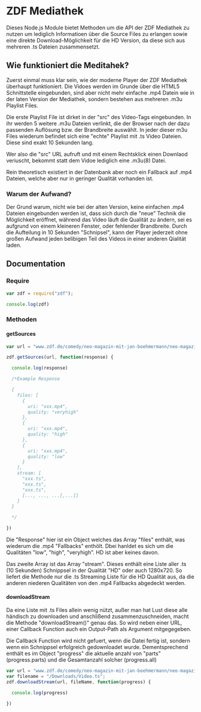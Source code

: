 # ZDF Mediathek

Dieses Node.js Module bietet Methoden um die API der ZDF Mediathek zu nutzen um lediglich Informatioen über die Source Files zu erlangen sowie eine direkte Download-Möglichkeit für die HD Version, da diese sich aus mehreren .ts Dateien zusammensetzt.

## Wie funktioniert die Meditahek?

Zuerst einmal muss klar sein, wie der moderne Player der ZDF Mediathek überhaupt funktioniert. Die Vidoes werden im Grunde über die HTML5 Schnittstelle eingebunden, sind aber nicht mehr einfache .mp4 Datein wie in der laten Version der Mediathek, sondern bestehen aus mehreren .m3u Playlist Files.

Die erste Playlist File ist dirket in der "src" des Video-Tags eingebunden. In ihr werden 5 weitere .m3u Dateien verlinkt, die der Browser nach der dazu passenden Auflösung bzw. der Brandbreite auswählt. In jeder dieser m3u Files wiederum befindet sich eine "echte" Playlist mit .ts Video Dateien. Diese sind exakt 10 Sekunden lang.

Wer also die "src" URL aufruft und mit einem Rechtsklick einen Downlaod veriuscht, bekommt statt dem Vidoe lediglich eine .m3u(8) Datei.

Rein theoretisch existiert in der Datenbank aber noch ein Fallback auf .mp4 Dateien, welche aber nur in geringer Qualität vorhanden ist.

### Warum der Aufwand?

Der Grund warum, nicht wie bei der alten Version, keine einfachen .mp4 Dateien eingebunden werden ist, dass sich durch die "neue" Technik die Möglichkeit eröffnet, während das Video läuft die Qualität zu ändern, sei es aufgrund von einem kleineren Fenster, oder fehlender Brandbreite. Durch die Aufteilung in 10 Sekunden "Schnipsel", kann der Player jederzeit ohne großen Aufwand jeden belibigen Teil des Videos in einer anderen Qialität laden.


## Documentation

### Require

```javascript
var zdf = require("zdf");

console.log(zdf)
```

### Methoden
#### getSources
```javascript
var url = "www.zdf.de/comedy/neo-magazin-mit-jan-boehmermann/neo-magazin-royale-mit-jan-boehmermann-clip-4-100.html";

zdf.getSources(url, function(response) {

  console.log(response)

  /*Example Response

  {
    files: [
      {
        uri: "xxx.mp4",
        quality: "veryhigh"
      },
      {
        uri: "xxx.mp4",
        quality: "high"
      },
      {
        uri: "xxx.mp4",
        quality: "low"
      }
    ],
    stream: [
      "xxx.ts",
      "xxx.ts",
      "xxx.ts",
      [..., ..., ...[,...]]
    ]
  }

  */

})
```
Die "Response" hier ist ein Object welches das Array "files" enthält, was wiederum die .mp4 "Fallbacks" enthölt. Dbei hanldet es sich um die Qualitäten "low", "high", "veryhigh". HD ist aber keines davon.

Das zweite Array ist das Array "stream". Dieses enthält eine Liste aller .ts (10 Sekunden) Schnippsel in der Qualität "HD" oder auch 1280x720. So liefert die Methode nur die .ts Streaming Liste für die HD Qualität aus, da die anderen niederen Qualitäten von den .mp4 Fallbacks abgedeckt werden.

#### downloadStream

Da eine Liste mit .ts Files allein wenig nützt, außer man hat Lust diese alle händisch zu downloaden und anschlißend zusammenzuschneiden, macht die Methode "downloadStream()" genau das. So wird neben einer URL, einer Callback Function auch ein Output-Path als Argument mitgegegeben.

Die Callback Function wird nicht gefuert, wenn die Datei fertig ist, sondern wenn ein Schnippsel erfolgreich gedownloadet wurde. Dementsprechend enthält es im Object "progress" die aktuelle anzahl von "parts" (progress.parts) und die Gesamtanzahl solcher (progress.all)

```javascript
var url = "www.zdf.de/comedy/neo-magazin-mit-jan-boehmermann/neo-magazin-royale-mit-jan-boehmermann-clip-4-100.html";
var filename = "/Downloads/Video.ts";
zdf.downloadStream(url, fileName, function(progress) {

  console.log(progress)

})
```
